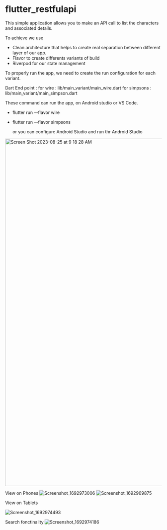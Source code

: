 # flutter_restfulapi

This simple application allows you to make an API call to list the characters and associated details.

To achieve we use 
- Clean architecture that helps to create real separation between different layer of our app.
- Flavor to create differents variants of build
- Riverpod for our state management 

To properly run the app, we need to create the run configuration for each variant.

Dart End point :
for wire : lib/main_variant/main_wire.dart
for simpsons : lib/main_variant/main_simpson.dart

These command can run the app, on Android studio or VS Code.
- flutter run --flavor wire
- flutter run --flavor simpsons

  or you can configure Android Studio and run thr Android Studio
  
<img width="1118" alt="Screen Shot 2023-08-25 at 9 18 28 AM" src="https://github.com/Johnconfit/exercise_restfulapi_variant_build/assets/65426068/e0771d11-1283-413c-9247-22427ede5bca">


View on Phones
![Screenshot_1692973006](https://github.com/Johnconfit/exercise_restfulapi_variant_build/assets/65426068/338abbf2-69bd-4b01-9ae1-90d1fcdf66a7)
![Screenshot_1692969875](https://github.com/Johnconfit/exercise_restfulapi_variant_build/assets/65426068/5bdc6d14-8841-44b9-8d2d-03dfb92e5683)


View on Tablets

![Screenshot_1692974493](https://github.com/Johnconfit/exercise_restfulapi_variant_build/assets/65426068/28d3bad6-dbb6-4bd3-a310-dfdd22fd719e)

Search fonctinality
![Screenshot_1692974186](https://github.com/Johnconfit/exercise_restfulapi_variant_build/assets/65426068/e12fd444-16c5-4c0e-b622-e4ea5d7e2d8a)
